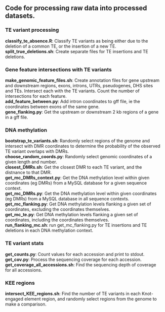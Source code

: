 ## Code for processing raw data into processed datasets.

### TE variant processing  
**classify_te_absence.R**: Classify TE variants as being either due to the deletion of a common TE, or the insertion of a new TE.  
**split_true_deletions.sh**:  Create separate files for TE insertions and TE deletions.  

### Gene feature intersections with TE variants  
**make_genomic_feature_files.sh**:  Create annotation files for gene upstream and downstream regions, exons, introns, UTRs, pseudogenes, DHS sites and TEs. Intersect each with the TE variants. Count the number of intersections for each feature.  
**add_feature_between.py**: Add intron coordinates to gff file, ie the coordinates between exons of the same gene.  
**gene_flanking.py**: Get the upstream or downstream 2 kb regions of a gene in a gff file.  

### DNA methylation    
**bootstrap_te_variants.sh**: Randomly select regions of the genome and intersect with DMR coordinates to determine the probability of the observed TE variant overlaps with DMRs.  
**choose_random_coords.py**: Randomly select genomic coordinates of a given length and number.  
**closest_DMRs.sh**: Get the closest DMR to each TE variant, and the distnance to that DMR.  
**get_mc_DMRs_context.py**: Get the DNA methylation level within given coordinates (eg DMRs) from a MySQL database for a given sequence context.  
**get_mc_DMRs.py**: Get the DNA methylation level within given coordinates (eg DMRs) from a MySQL database in all sequence contexts.  **get_mc_flanking.py**: Get DNA methylation levels flanking a given set of coordinates, excluding the coordinates themselves.  
**get_mc_te.py**: Get DNA methylation levels flanking a given set of coordinates, including the coordinates themselves.  
**run_flanking_mc.sh**: run get\_mc\_flanking.py for TE insertions and TE deletions in each DNA methylation context.  

### TE variant stats  
**get_counts.py**: Count values for each accession and print to stdout.  
**get_cov.py**:  Process the sequencing coverage for each accession.  
**get_coverage_all_accessions.sh**: Find the sequencing depth of coverage for all accessions.  

### KEE regions  
**intersect_KEE_regions.sh**:  Find the number of TE variants in each Knot-engaged element region, and randomly select regions from the genome to make a comparison.  